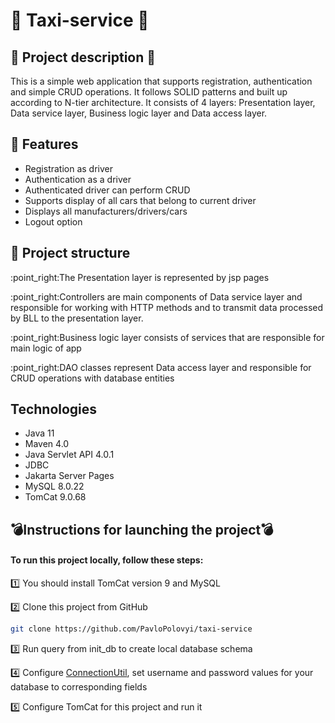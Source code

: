 # :oncoming_taxi: Taxi-service :oncoming_taxi:
<h2>📣 Project description 📣</h2>
This is a simple web application that supports registration, authentication and simple CRUD operations.
It follows SOLID patterns and built up according to N-tier architecture. It consists of 4 layers:
Presentation layer, Data service layer, Business logic layer and Data access layer.

## <h2>:bookmark_tabs: Features</h2>
* Registration as driver
* Authentication as a driver
* Authenticated driver can perform CRUD
* Supports display of all cars that belong to current driver
* Displays all manufacturers/drivers/cars
* Logout option

## <h2>:file_folder: Project structure</h2>
<p>:point_right:The Presentation layer is represented by jsp pages</p>
<p>:point_right:Controllers are main components of Data service layer and responsible for working with HTTP methods and  to transmit data processed 
by BLL to the presentation layer. </p>
<p>:point_right:Business logic layer consists of services that are responsible for main logic of app</p>
<p>:point_right:DAO classes represent Data access layer 
and responsible for CRUD operations with database entities</p>

## <h2>Technologies</h2>
* Java 11
* Maven 4.0
* Java Servlet API 4.0.1
* JDBC
* Jakarta Server Pages
* MySQL 8.0.22
* TomCat 9.0.68

## <h2>:bomb:Instructions for launching the project:bomb:</h2>
<h4>To run this project locally, follow these steps:</h4>

1️⃣ You should install TomCat version 9 and MySQL

2️⃣  Clone this project from GitHub
```bash
git clone https://github.com/PavloPolovyi/taxi-service
```
3️⃣  Run query from init_db to create local database schema

4️⃣  Configure [ConnectionUtil](src/main/java/taxi/util/ConnectionUtil.java), set username and password values for your database to corresponding fields

5️⃣  Configure TomCat for this project and run it


